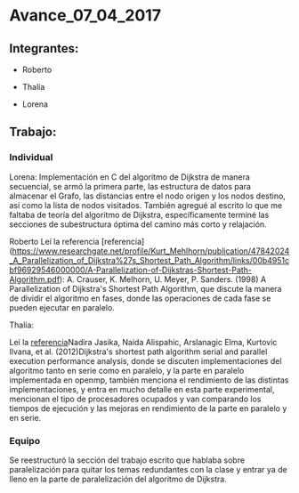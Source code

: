 # Avance_07_04_2017

## Integrantes:

* Roberto

* Thalía

* Lorena 

## Trabajo:

### Individual

Lorena: 
Implementación en C del algoritmo de Dijkstra de manera secuencial, se armó la primera parte, las estructura de datos para almacenar el Grafo, las distancias entre el nodo origen y los nodos destino, así como la lista de nodos visitados. También agregué al escrito lo que me faltaba de teoría del algoritmo de Dijkstra, específicamente terminé las secciones de subestructura óptima del camino más corto y relajación.


Roberto
Leí la referencia [referencia] (https://www.researchgate.net/profile/Kurt_Mehlhorn/publication/47842024_A_Parallelization_of_Dijkstra%27s_Shortest_Path_Algorithm/links/00b4951cbf96929546000000/A-Parallelization-of-Dijkstras-Shortest-Path-Algorithm.pdf): 
A. Crauser, K. Melhorn, U. Meyer, P. Sanders. (1998) A Parallelization of Dijkstra's Shortest Path Algorithm, que discute la manera de dividir el algoritmo en fases, donde las operaciones de cada fase se pueden ejecutar en paralelo. 

Thalía:

Leí la [referencia](https://ieeexplore.ieee.org/document/6240942/ )Nadira Jasika, Naida Alispahic, Arslanagic Elma, Kurtovic Ilvana, et al. (2012)Dijkstra's shortest path algorithm serial and parallel execution performance analysis, donde se discuten implementaciones del algoritmo tanto en serie como en paralelo, y la parte en paralelo implementada en openmp, también menciona el rendimiento de las distintas implementaciones,  y entra en mucho detalle en esta parte experimental, mencionan el tipo de procesadores ocupados y van comparando los tiempos de ejecución y las mejoras en rendimiento de la parte en paralelo y en serie.  

### Equipo

Se reestructuró la sección del trabajo escrito que hablaba sobre paralelización para quitar los temas redundantes con la clase y entrar ya de lleno en la parte de paralelización del algoritmo de Dijkstra. 




